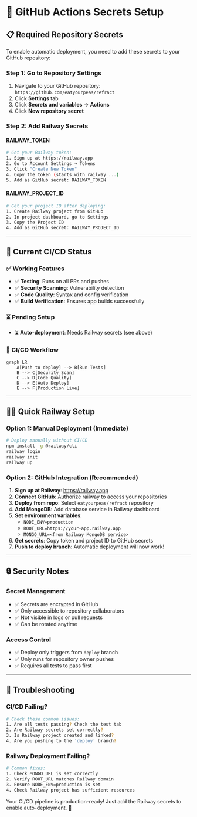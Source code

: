 # 🔧 GitHub Actions Secrets Setup

## 📋 **Required Repository Secrets**

To enable automatic deployment, you need to add these secrets to your GitHub repository:

### **Step 1: Go to Repository Settings**
1. Navigate to your GitHub repository: `https://github.com/eatyourpeas/refract`
2. Click **Settings** tab
3. Click **Secrets and variables** → **Actions**
4. Click **New repository secret**

### **Step 2: Add Railway Secrets**

#### **RAILWAY_TOKEN**
```bash
# Get your Railway token:
1. Sign up at https://railway.app
2. Go to Account Settings → Tokens
3. Click "Create New Token"
4. Copy the token (starts with railway_...)
5. Add as GitHub secret: RAILWAY_TOKEN
```

#### **RAILWAY_PROJECT_ID**
```bash
# Get your project ID after deploying:
1. Create Railway project from GitHub
2. In project dashboard, go to Settings
3. Copy the Project ID
4. Add as GitHub secret: RAILWAY_PROJECT_ID
```

---

## 🚀 **Current CI/CD Status**

### **✅ Working Features**
- ✅ **Testing**: Runs on all PRs and pushes
- ✅ **Security Scanning**: Vulnerability detection
- ✅ **Code Quality**: Syntax and config verification
- ✅ **Build Verification**: Ensures app builds successfully

### **⏳ Pending Setup**
- ⏳ **Auto-deployment**: Needs Railway secrets (see above)

### **🔄 CI/CD Workflow**
```mermaid
graph LR
    A[Push to deploy] --> B[Run Tests]
    B --> C[Security Scan]
    C --> D[Code Quality]
    D --> E[Auto Deploy]
    E --> F[Production Live]
```

---

## 🏃‍♂️ **Quick Railway Setup**

### **Option 1: Manual Deployment (Immediate)**
```bash
# Deploy manually without CI/CD
npm install -g @railway/cli
railway login
railway init
railway up
```

### **Option 2: GitHub Integration (Recommended)**
1. **Sign up at Railway**: https://railway.app
2. **Connect GitHub**: Authorize railway to access your repositories
3. **Deploy from repo**: Select `eatyourpeas/refract` repository
4. **Add MongoDB**: Add database service in Railway dashboard
5. **Set environment variables**: 
   - `NODE_ENV=production`
   - `ROOT_URL=https://your-app.railway.app`
   - `MONGO_URL=<from Railway MongoDB service>`
6. **Get secrets**: Copy token and project ID to GitHub secrets
7. **Push to deploy branch**: Automatic deployment will now work!

---

## 🔒 **Security Notes**

### **Secret Management**
- ✅ Secrets are encrypted in GitHub
- ✅ Only accessible to repository collaborators
- ✅ Not visible in logs or pull requests
- ✅ Can be rotated anytime

### **Access Control**
- ✅ Deploy only triggers from `deploy` branch
- ✅ Only runs for repository owner pushes
- ✅ Requires all tests to pass first

---

## 🐛 **Troubleshooting**

### **CI/CD Failing?**
```bash
# Check these common issues:
1. Are all tests passing? Check the test tab
2. Are Railway secrets set correctly?
3. Is Railway project created and linked?
4. Are you pushing to the 'deploy' branch?
```

### **Railway Deployment Failing?**
```bash
# Common fixes:
1. Check MONGO_URL is set correctly
2. Verify ROOT_URL matches Railway domain
3. Ensure NODE_ENV=production is set
4. Check Railway project has sufficient resources
```

Your CI/CD pipeline is production-ready! Just add the Railway secrets to enable auto-deployment. 🚀